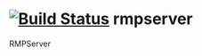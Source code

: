 [![Build Status](https://travis-ci.org/jpopol/RMPServer.png?branch=master)](https://travis-ci.org/jpopol/RMPServer)
rmpserver
=========

RMPServer
